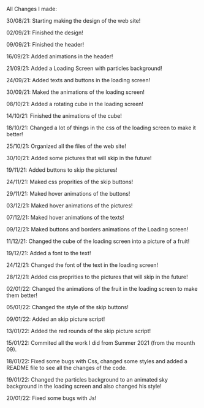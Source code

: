 All Changes I made:


30/08/21: Starting making the design of the web site!

02/09/21: Finished the design!

09/09/21: Finished the header!

16/09/21: Added animations in the header!

21/09/21: Added a Loading Screen with particles background!

24/09/21: Added texts and buttons in the loading screen!

30/09/21: Maked the animations of the loading screen!

08/10/21: Added a rotating cube in the loading screen!

14/10/21: Finished the animations of the cube!

18/10/21: Changed a lot of things in the css of the loading screen to make it better!

25/10/21: Organized all the files of the web site!

30/10/21: Added some pictures that will skip in the future!

19/11/21: Added buttons to skip the pictures!

24/11/21: Maked css proprities of the skip buttons!

29/11/21: Maked hover animations of the buttons!

03/12/21: Maked hover animations of the pictures!

07/12/21: Maked hover animations of the texts!

09/12/21: Maked buttons and borders animations of the Loading screen!

11/12/21: Changed the cube of the loading screen into a picture of a fruit!

19/12/21: Added a font to the text!

24/12/21: Changed the font of the text in the loading screen! 

28/12/21: Added css proprities to the pictures that will skip in the future!

02/01/22: Changed the animations of the fruit in the loading screen to make them better!

05/01/22: Changed the style of the skip buttons!

09/01/22: Added an skip picture script!

13/01/22: Added the red rounds of the skip picture script!

15/01/22: Commited all the work I did from Summer 2021 (from the mounth 09).

18/01/22: Fixed some bugs with Css, changed some styles and added a README file to see all the changes of the code.

19/01/22: Changed the particles background to an animated sky background in the loading screen and also changed his style!

20/01/22: Fixed some bugs with Js!
